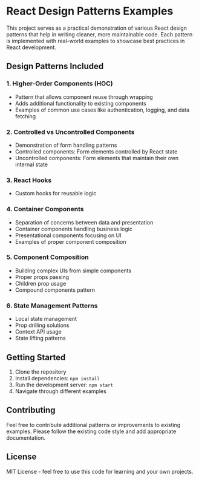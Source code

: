 # React Design Patterns Examples

This project serves as a practical demonstration of various React design patterns that help in writing cleaner, more maintainable code. Each pattern is implemented with real-world examples to showcase best practices in React development.

## Design Patterns Included

### 1. Higher-Order Components (HOC)
- Pattern that allows component reuse through wrapping
- Adds additional functionality to existing components
- Examples of common use cases like authentication, logging, and data fetching

### 2. Controlled vs Uncontrolled Components
- Demonstration of form handling patterns
- Controlled components: Form elements controlled by React state
- Uncontrolled components: Form elements that maintain their own internal state

### 3. React Hooks
- Custom hooks for reusable logic

### 4. Container Components
- Separation of concerns between data and presentation
- Container components handling business logic
- Presentational components focusing on UI
- Examples of proper component composition

### 5. Component Composition
- Building complex UIs from simple components
- Proper props passing
- Children prop usage
- Compound components pattern

### 6. State Management Patterns
- Local state management
- Prop drilling solutions
- Context API usage
- State lifting patterns

## Getting Started

1. Clone the repository
2. Install dependencies: `npm install`
3. Run the development server: `npm start`
4. Navigate through different examples

## Contributing

Feel free to contribute additional patterns or improvements to existing examples. Please follow the existing code style and add appropriate documentation.

## License

MIT License - feel free to use this code for learning and your own projects.
